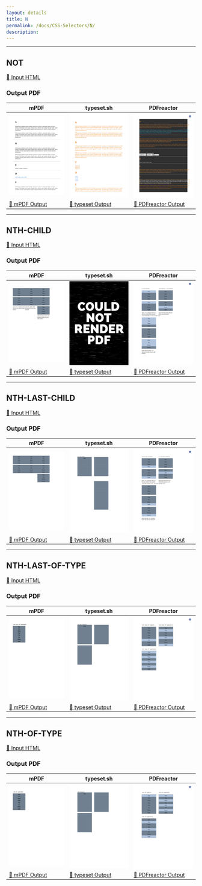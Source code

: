 ```yaml
---
layout: details
title: N
permalink: /docs/CSS-Selectors/N/
description: 
---
```




<hr />

## NOT

[📄 Input HTML](/html/CSS%20Selectors/N/not.html)

### Output PDF

| mPDF | typeset.sh | PDFreactor |
|---------|---------|---------|
| ![mPDF Preview](mpdf__html_CSS_Selectors_N_not.html.png) | ![typeset Preview](typeset__html_CSS_Selectors_N_not.html.png) | ![PDFreactor Preview](pdfreactor__html_CSS_Selectors_N_not.html.png) |
| [📕 mPDF Output](mpdf__html_CSS_Selectors_N_not.html.pdf) | [📕 typeset Output](typeset__html_CSS_Selectors_N_not.html.pdf) | [📕 PDFreactor Output](pdfreactor__html_CSS_Selectors_N_not.html.pdf) |

<hr />

## NTH-CHILD

[📄 Input HTML](/html/CSS%20Selectors/N/nth-child.html)

### Output PDF

| mPDF | typeset.sh | PDFreactor |
|---------|---------|---------|
| ![mPDF Preview](mpdf__html_CSS_Selectors_N_nth-child.html.png) | ![typeset Preview](typeset__html_CSS_Selectors_N_nth-child.html.png) | ![PDFreactor Preview](pdfreactor__html_CSS_Selectors_N_nth-child.html.png) |
| [📕 mPDF Output](mpdf__html_CSS_Selectors_N_nth-child.html.pdf) | [📕 typeset Output](typeset__html_CSS_Selectors_N_nth-child.html.pdf) | [📕 PDFreactor Output](pdfreactor__html_CSS_Selectors_N_nth-child.html.pdf) |

<hr />

## NTH-LAST-CHILD

[📄 Input HTML](/html/CSS%20Selectors/N/nth-last-child.html)

### Output PDF

| mPDF | typeset.sh | PDFreactor |
|---------|---------|---------|
| ![mPDF Preview](mpdf__html_CSS_Selectors_N_nth-last-child.html.png) | ![typeset Preview](typeset__html_CSS_Selectors_N_nth-last-child.html.png) | ![PDFreactor Preview](pdfreactor__html_CSS_Selectors_N_nth-last-child.html.png) |
| [📕 mPDF Output](mpdf__html_CSS_Selectors_N_nth-last-child.html.pdf) | [📕 typeset Output](typeset__html_CSS_Selectors_N_nth-last-child.html.pdf) | [📕 PDFreactor Output](pdfreactor__html_CSS_Selectors_N_nth-last-child.html.pdf) |

<hr />

## NTH-LAST-OF-TYPE

[📄 Input HTML](/html/CSS%20Selectors/N/nth-last-of-type.html)

### Output PDF

| mPDF | typeset.sh | PDFreactor |
|---------|---------|---------|
| ![mPDF Preview](mpdf__html_CSS_Selectors_N_nth-last-of-type.html.png) | ![typeset Preview](typeset__html_CSS_Selectors_N_nth-last-of-type.html.png) | ![PDFreactor Preview](pdfreactor__html_CSS_Selectors_N_nth-last-of-type.html.png) |
| [📕 mPDF Output](mpdf__html_CSS_Selectors_N_nth-last-of-type.html.pdf) | [📕 typeset Output](typeset__html_CSS_Selectors_N_nth-last-of-type.html.pdf) | [📕 PDFreactor Output](pdfreactor__html_CSS_Selectors_N_nth-last-of-type.html.pdf) |

<hr />

## NTH-OF-TYPE

[📄 Input HTML](/html/CSS%20Selectors/N/nth-of-type.html)

### Output PDF

| mPDF | typeset.sh | PDFreactor |
|---------|---------|---------|
| ![mPDF Preview](mpdf__html_CSS_Selectors_N_nth-of-type.html.png) | ![typeset Preview](typeset__html_CSS_Selectors_N_nth-of-type.html.png) | ![PDFreactor Preview](pdfreactor__html_CSS_Selectors_N_nth-of-type.html.png) |
| [📕 mPDF Output](mpdf__html_CSS_Selectors_N_nth-of-type.html.pdf) | [📕 typeset Output](typeset__html_CSS_Selectors_N_nth-of-type.html.pdf) | [📕 PDFreactor Output](pdfreactor__html_CSS_Selectors_N_nth-of-type.html.pdf) |


